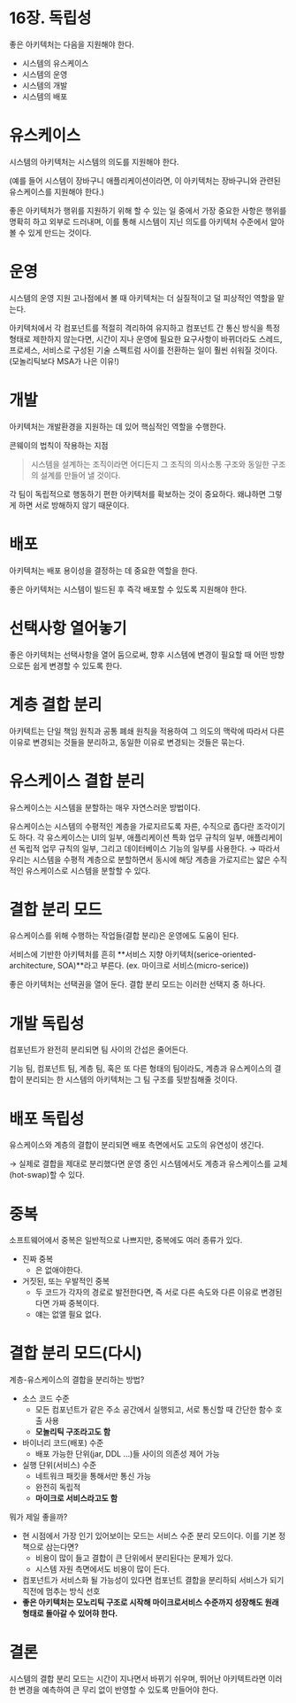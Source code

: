 # 16장. 독립성

좋은 아키텍처는 다음을 지원해야 한다.

- 시스템의 유스케이스
- 시스템의 운영
- 시스템의 개발
- 시스템의 배포

# 유스케이스

시스템의 아키텍처는 시스템의 의도를 지원해야 한다.

(예를 들어 시스템이 장바구니 애플리케이션이라면, 이 아키텍처는 장바구니와 관련된 유스케이스를 지원해야 한다.)

좋은 아키텍처가 행위를 지원하기 위해 할 수 있는 일 중에서 가장 중요한 사항은 행위를 명확히 하고 외부로 드러내며, 이를 통해 시스템이 지닌 의도를 아키텍처 수준에서 알아볼 수 있게 만드는 것이다.

# 운영

시스템의 운영 지원 고나점에서 볼 때 아키텍처는 더 실질적이고 덜 피상적인 역할을 맡는다.

아키텍처에서 각 컴포넌트를 적절히 격리하여 유지하고 컴포넌트 간 통신 방식을 특정 형태로 제한하지 않는다면, 시간이 지나 운영에 필요한 요구사항이 바뀌더라도 스레드, 프로세스, 서비스로 구성된 기술 스펙트럼 사이를 전환하는 일이 훨씬 쉬워질 것이다. (모놀리틱보다 MSA가 나은 이유!)

# 개발

아키텍처는 개발환경을 지원하는 데 있어 핵심적인 역할을 수행한다.

콘웨이의 법칙이 작용하는 지점

> 시스템을 설계하는 조직이라면 어디든지 그 조직의 의사소통 구조와 동일한 구조의 설계를 만들어 낼 것이다.

각 팀이 독립적으로 행동하기 편한 아키텍처를 확보하는 것이 중요하다. 왜냐하면 그렇게 하면 서로 방해하지 않기 때문이다.

# 배포

아키텍처는 배포 용이성을 결정하는 데 중요한 역할을 한다.

좋은 아키텍처는 시스템이 빌드된 후 즉각 배포할 수 있도록 지원해야 한다.

# 선택사항 열어놓기

좋은 아키텍처는 선택사항을 열어 둠으로써, 향후 시스템에 변경이 필요할 때 어떤 방향으로든 쉽게 변경할 수 있도록 한다.

# 계층 결합 분리

아키텍트는 단일 책임 원칙과 공통 폐쇄 원칙을 적용하여 그 의도의 맥락에 따라서 다른 이유로 변경되는 것들을 분리하고, 동일한 이유로 변경되는 것들은 묶는다.

# 유스케이스 결합 분리

유스케이스는 시스템을 분할하는 매우 자연스러운 방법이다.

유스케이스는 시스템의 수평적인 계층을 가로지르도록 자른, 수직으로 좁다란 조각이기도 하다. 각 유스케이스는 UI의 일부, 애플리케이션 특화 업무 규칙의 일부, 애플리케이션 독립적 업무 규칙의 일부, 그리고 데이터베이스 기능의 일부를 사용한다. → 따라서 우리는 시스템을 수평적 계층으로 분할하면서 동시에 해당 계층을 가로지르는 얇은 수직적인 유스케이스로 시스템을 분할할 수 있다.

# 결합 분리 모드

유스케이스를 위해 수행하는 작업들(결합 분리)은 운영에도 도움이 된다.

서비스에 기반한 아키텍처를 흔히 **서비스 지향 아키텍처(serice-oriented-architecture, SOA)**라고 부른다. (ex. 마이크로 서비스(micro-serice))

좋은 아키텍처는 선택권을 열어 둔다. 결합 분리 모드는 이러한 선택지 중 하나다.

# 개발 독립성

컴포넌트가 완전히 분리되면 팀 사이의 간섭은 줄어든다.

기능 팀, 컴포넌트 팀, 계층 팀, 혹은 또 다른 형태의 팀이라도, 계층과 유스케이스의 결합이 분리되는 한 시스템의 아키텍처는 그 팀 구조를 뒷받침해줄 것이다.

# 배포 독립성

유스케이스와 계층의 결합이 분리되면 배포 측면에서도 고도의 유연성이 생긴다.

→ 실제로 결합을 제대로 분리했다면 운영 중인 시스템에서도 계층과 유스케이스를 교체(hot-swap)할 수 있다.

# 중복

소프트웨어에서 중복은 일반적으로 나쁘지만, 중복에도 여러 종류가 있다.

- 진짜 중복
    - 은 없애야한다.
- 거짓된, 또는 우발적인 중복
    - 두 코드가 각자의 경로로 발전한다면, 즉 서로 다른 속도와 다른 이유로 변경된다면 가짜 중복이다.
    - 얘는 없앨 필요 없다.

# 결합 분리 모드(다시)

계층-유스케이스의 결합을 분리하는 방법?

- 소스 코드 수준
    - 모든 컴포넌트가 같은 주소 공간에서 실행되고, 서로 통신할 때 간단한 함수 호출 사용
    - **모놀리틱 구조라고도 함**
- 바이너리 코드(배포) 수준
    - 배포 가능한 단위(jar, DDL ...)들 사이의 의존성 제어 가능
- 실행 단위(서비스) 수준
    - 네트워크 패킷을 통해서만 통신 가능
    - 완전히 독립적
    - **마이크로 서비스라고도 함**

뭐가 제일 좋을까?

- 현 시점에서 가장 인기 있어보이는 모드는 서비스 수준 분리 모드이다. 이를 기본 정책으로 삼는다면?
    - 비용이 많이 들고 결합이 큰 단위에서 분리된다는 문제가 있다.
    - 시스템 자원 측면에서도 비용이 많이 든다.
- 컴포넌트가 서비스화 될 가능성이 있다면 컴포넌트 결합을 분리하되 서비스가 되기 직전에 멈추는 방식 선호
- **좋은 아키텍처는 모노리틱 구조로 시작해 마이크로서비스 수준까지 성장해도 원래 형태로 돌아갈 수 있어햐 한다.**

# 결론

시스템의 결합 분리 모드는 시간이 지나면서 바뀌기 쉬우며, 뛰어난 아키텍트라면 이러한 변경을 예측하여 큰 무리 없이 반영할 수 있도록 만들어야 한다.